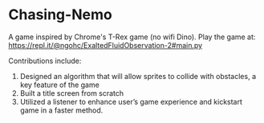 # Chasing-Nemo
A game inspired by Chrome's T-Rex game (no wifi Dino). Play the game at: https://repl.it/@ngohc/ExaltedFluidObservation-2#main.py


Contributions include:
1. Designed an algorithm that will allow sprites to collide with obstacles, a key feature of the game
2. Built a title screen from scratch
3. Utilized a listener to enhance user’s game experience and kickstart game in a faster method.

